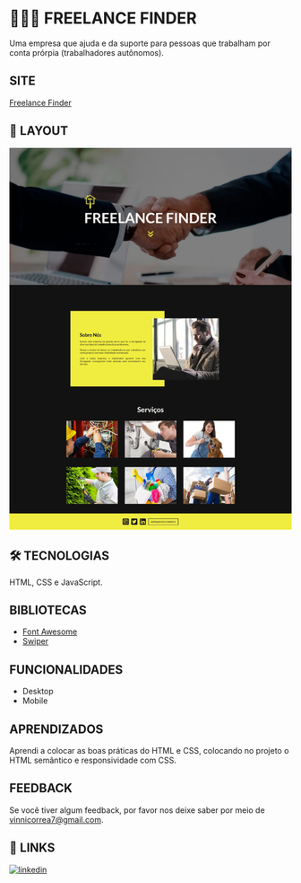 
# 👨🏻‍💼 FREELANCE FINDER

Uma empresa que ajuda e da suporte para pessoas que trabalham por conta prórpia (trabalhadores autônomos).


## SITE

[Freelance Finder](https://viniciuswx.github.io/freelance-finder/)


## 📃 LAYOUT

<p align="center">
  <a href="https://viniciuswx.github.io/freelance-finder/">
    <img alt="" src="print-page.jpeg">
  </a>
</p>


## 🛠 TECNOLOGIAS

HTML, CSS e JavaScript.


## BIBLIOTECAS

 - [Font Awesome](https://fontawesome.com/)
 - [Swiper](https://swiperjs.com/)


## FUNCIONALIDADES

 - Desktop
 - Mobile


## APRENDIZADOS

Aprendi a colocar as boas práticas do HTML e CSS, colocando no projeto o HTML semântico e responsividade com CSS.


## FEEDBACK

Se você tiver algum feedback, por favor nos deixe saber por meio de vinnicorrea7@gmail.com.


## 🔗 LINKS

[![linkedin](https://img.shields.io/badge/linkedin-0A66C2?style=for-the-badge&logo=linkedin&logoColor=white)](https://www.linkedin.com/in/vinicius-graciano-5081501a1/)

